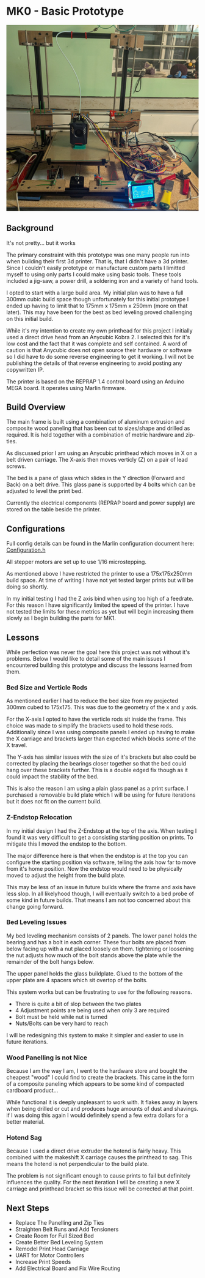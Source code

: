 # MK0 - Basic Prototype

<img src="./images/full_printer3.jpg" alt="pic" width="600"/>

## Background

It's not pretty... but it works

The primary constraint with this prototype was one many people run into when building their first 3d printer. That is, that I didn't have a 3d printer. Since I couldn't easily prototype or manufacture custom parts I limitted myself to using only parts I could make using basic tools. These tools included a jig-saw, a power drill, a soldering iron and a variety of hand tools. 

I opted to start with a large build area. My initial plan was to have a full 300mm cubic build space though unfortunately for this initial prototype I ended up having to limit that to 175mm x 175mm x 250mm (more on that later). This may have been for the best as bed leveling proved challenging on this initial build.

While it's my intention to create my own printhead for this project I initially used a direct drive head from an Anycubic Kobra 2. I selected this for it's low cost and the fact that it was complete and self contained. A word of caution is that Anycubic does not open source their hardware or software so I did have to do some reverse engineering to get it working. I will not be publishing the details of that reverse engineering to avoid posting any copywritten IP.

The printer is based on the REPRAP 1.4 control board using an Arduino MEGA board. It operates using Marlin firmware.

## Build Overview

The main frame is built using a combination of aluminum extrusion and composite wood paneling that has been cut to sizes/shape and drilled as required. It is held together with a combination of metric hardware and zip-ties.

As discussed prior I am using an Anycubic printhead which moves in X on a belt driven carriage. The X-axis then moves verticly (Z) on a pair of lead screws.

The bed is a pane of glass which slides in the Y direction (Forward and Back) on a belt drive. This glass pane is supported by 4 bolts which can be adjusted to level the print bed.

Currently the electrical components (REPRAP board and power supply) are stored on the table beside the printer.

## Configurations

Full config details can be found in the Marlin configuration document here:  
[Configuration.h](../../software\Marlin-2.1.2.5\Marlin\Configuration.h)  

All stepper motors are set up to use 1/16 microstepping.

As mentioned above I have restricted the printer to use a 175x175x250mm build space. At time of writing I have not yet tested larger prints but will be doing so shortly.

In my initial testing I had the Z axis bind when using too high of a feedrate. For this reason I have significantly limited the speed of the printer. I have not tested the limits for these metrics as yet but will begin increasing them slowly as I begin building the parts for MK1.  

## Lessons
While perfection was never the goal here this project was not without it's problems. Below I would like to detail some of the main issues I encountered building this prototype and discuss the lessons learned from them. 

### Bed Size and Verticle Rods
As mentioned earlier I had to reduce the bed size from my projected 300mm cubed to 175x175. This was due to the geometry of the x and y axis. 

For the X-axis I opted to have the verticle rods sit inside the frame. This choice was made to simplify the brackets used to hold these rods. Additionally since I was using composite panels I ended up having to make the X carriage and brackets larger than expected which blocks some of the X travel.

The Y-axis has similar issues with the size of it's brackets but also could be corrected by placing the bearings closer together so that the bed could hang over these brackets further. This is a double edged fix though as it could impact the stability of the bed.

This is also the reason I am using a plain glass panel as a print surface. I purchased a removable build plate which I will be using for future iterations but it does not fit on the current build.

### Z-Endstop Relocation
In my initial design I had the Z-Endstop at the top of the axis. When testing I found it was very difficult to get a consisting starting position on prints. To mitigate this I moved the endstop to the bottom.

The major difference here is that when the endstop is at the top you can configure the starting position via software, telling the axis how far to move from it's home position. Now the endstop would need to be physically moved to adjust the height from the build plate. 

This may be less of an issue in future builds where the frame and axis have less slop. In all likelyhood though, I will eventually switch to a bed probe of some kind in future builds. That means I am not too concerned about this change going forward. 

### Bed Leveling Issues
My bed leveling mechanism consists of 2 panels. The lower panel holds the bearing and has a bolt in each corner. These four bolts are placed from below facing up with a nut placed loosely on them. tightening or loosening the nut adjusts how much of the bolt stands above the plate while the remainder of the bolt hangs below.

The upper panel holds the glass buildplate. Glued to the bottom of the upper plate are 4 spacers which sit overtop of the bolts.  

This system works but can be frustrating to use for the following reasons. 
- There is quite a bit of slop between the two plates
- 4 Adjustment points are being used when only 3 are required
- Bolt must be held while nut is turned
- Nuts/Bolts can be very hard to reach

I will be redesigning this system to make it simpler and easier to use in future iterations.

### Wood Panelling is not Nice
Because I am the way I am, I went to the hardware store and bought the cheapest "wood" I could find to create the brackets. This came in the form of a composite paneling which appears to be some kind of compacted cardboard product... 

While functional it is deeply unpleasant to work with. It flakes away in layers when being drilled or cut and produces huge amounts of dust and shavings. if I was doing this again I would definitely spend a few extra dollars for a better material.

### Hotend Sag
Because I used a direct drive extruder the hotend is fairly heavy. This combined with the makeshift X carriage causes the printhead to sag. This means the hotend is not perpendicular to the build plate. 

The problem is not significant enough to cause prints to fail but definitely influences the quality. For the next iteration I will be creating a new X carriage and printhead bracket so this issue will be corrected at that point.

## Next Steps

- Replace The Panelling and Zip Ties
- Straighten Belt Runs and Add Tensioners
- Create Room for Full Sized Bed
- Create Better Bed Leveling System
- Remodel Print Head Carriage
- UART for Motor Controllers
- Increase Print Speeds
- Add Electrical Board and Fix Wire Routing